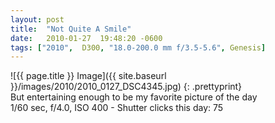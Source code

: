 ```yaml
---
layout: post
title:  "Not Quite A Smile"
date:   2010-01-27  19:48:20 -0600
tags: ["2010",  D300, "18.0-200.0 mm f/3.5-5.6", Genesis]
---
```

![{{ page.title }} Image]({{ site.baseurl }}/images/2010/2010_0127_DSC4345.jpg)
{: .prettyprint}  
But entertaining enough to be my favorite picture of the day  
1/60 sec, f/4.0, ISO 400 - Shutter clicks this day: 75